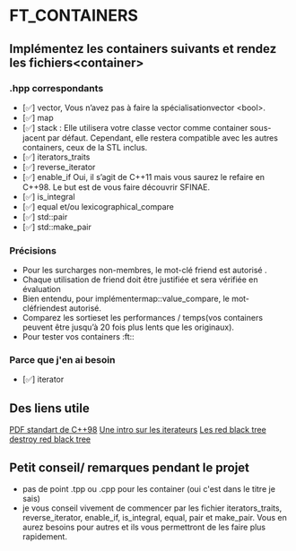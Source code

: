 # FT\_CONTAINERS 

## Implémentez les containers suivants et rendez les fichiers\<container\>
### .hpp correspondants 
- [✅] vector, Vous n’avez pas à faire la spécialisationvector \<bool\>.
- [✅] map
- [✅] stack : Elle utilisera votre classe vector comme container sous-jacent par défaut.
Cependant, elle restera compatible avec les autres containers, ceux de la STL inclus.
- [✅] iterators_traits
- [✅] reverse_iterator
- [✅] enable_if Oui, il s’agit de C++11 mais vous saurez le refaire en C++98. Le but est de vous faire découvrir SFINAE.
- [✅] is_integral
- [✅] equal et/ou lexicographical_compare
- [✅] std::pair
- [✅] std::make_pair
 
### Précisions
- Pour les surcharges non-membres, le mot-clé friend est autorisé .
- Chaque utilisation de friend doit être justifiée et sera vérifiée en évaluation
- Bien entendu, pour implémentermap::value_compare, le mot-cléfriendest autorisé.
- Comparez les sortieset les performances / temps(vos containers peuvent être jusqu’à 20 fois plus lents que les originaux).
- Pour tester vos containers :ft::<container>

### Parce que j'en ai besoin
- [✅] iterator

## Des liens utile
[PDF standart de C++98](https://www.lirmm.fr/~ducour/Doc-objets/ISO+IEC+14882-1998.pdf)
[Une intro sur les iterateurs](https://www.codeproject.com/Articles/36530/An-Introduction-to-Iterator-Traits)
[Les red black tree](https://www.geeksforgeeks.org/c-program-red-black-tree-insertion/)
[destroy red black tree](https://www.programiz.com/dsa/deletion-from-a-red-black-tree)
## Petit conseil/ remarques pendant le projet
- pas de point .tpp ou .cpp pour les container (oui c'est dans le titre je sais)
- je vous conseil vivement de commencer par les fichier iterators_traits, reverse_iterator, enable_if, is_integral, equal, pair et make_pair. Vous en aurez besoins pour autres et ils vous permettront de les faire plus rapidement.
